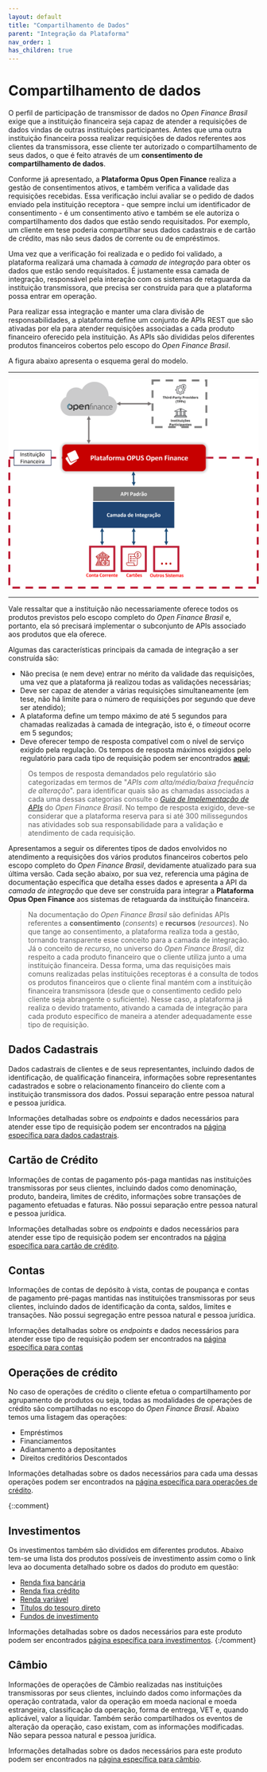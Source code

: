 ```yaml
---
layout: default
title: "Compartilhamento de Dados"
parent: "Integração da Plataforma"
nav_order: 1
has_children: true
---
```


# Compartilhamento de dados

O perfil de participação de transmissor de dados no *Open Finance Brasil* exige que a instituição financeira seja capaz de atender a requisições de dados vindas de outras instituições participantes. Antes que uma outra instituição financeira possa realizar requisições de dados referentes aos clientes da transmissora, esse cliente ter autorizado o compartilhamento de seus dados, o que é feito através de um **consentimento de compartilhamento de dados**.

Conforme já apresentado, a **Plataforma Opus Open Finance** realiza a gestão de consentimentos ativos, e também verifica a validade das requisições recebidas. Essa verificação inclui avaliar se o pedido de dados enviado pela instituição receptora - que sempre inclui um identificador de consentimento - é um consentimento ativo e também se ele autoriza o compartilhamento dos dados que estão sendo requisitados. Por exemplo, um cliente em tese poderia compartilhar seus dados cadastrais e de cartão de crédito, mas não seus dados de corrente ou de empréstimos.

Uma vez que a verificação foi realizada e o pedido foi validado, a plataforma realizará uma chamada à *camada de integração* para obter os dados que estão sendo requisitados. É justamente essa camada de integração, responsável pela interação com os sistemas de retaguarda da instituição transmissora, que precisa ser construída para que a plataforma possa entrar em operação.

Para realizar essa integração e manter uma clara divisão de responsabilidades, a plataforma define um conjunto de APIs REST que são ativadas por ela para atender requisições associadas a cada produto financeiro oferecido pela instituição. As APIs são divididas pelos diferentes produtos financeiros cobertos pelo escopo do *Open Finance Brasil*.

A figura abaixo apresenta o esquema geral do modelo.

---

![Imagem da Camada de Integração][Imagem da Camada de Integração]

---

Vale ressaltar que a instituição não necessariamente oferece todos os produtos previstos pelo escopo completo do *Open Finance Brasil* e, portanto, ela só precisará implementar o subconjunto de APIs associado aos produtos que ela oferece.

Algumas das características principais da camada de integração a ser construída são:

- Não precisa (e nem deve) entrar no mérito da validade das requisições, uma vez que a plataforma já realizou todas as validações necessárias;
- Deve ser capaz de atender a várias requisições simultaneamente (em  tese, não há limite para o número de requisições por segundo que deve ser atendido);
- A plataforma define um tempo máximo de até 5 segundos para chamadas realizadas à camada de integração, isto é, o *timeout* ocorre em 5 segundos;
- Deve oferecer tempo de resposta compatível com o nível de serviço exigido pela regulação. Os tempos de resposta máximos exigidos pelo regulatório para cada tipo de requisição podem ser encontrados [**aqui**][Tempos de Resposta];

> Os tempos de resposta demandados pelo regulatório são categorizadas em termos de "*APIs com alta/média/baixa frequência de alteração*". para identificar quais são as chamadas associadas a cada uma dessas categorias consulte o [*Guia de Implementação de APIs*][Guia APIs] do *Open Finance Brasil*.
> No tempo de resposta exigido, deve-se considerar que a plataforma reserva para si até 300 milissegundos nas atividades sob sua responsabilidade para a validação e atendimento de cada requisição.

Apresentamos a seguir os diferentes tipos de dados envolvidos no atendimento a requisições dos vários produtos financeiros cobertos pelo escopo completo do *Open Finance Brasil*, devidamente atualizado para sua última versão. Cada seção abaixo, por sua vez, referencia uma página de documentação específica que detalha esses dados e apresenta a API da *camada de integração* que deve ser construída para integrar a **Plataforma Opus Open Finance** aos sistemas de retaguarda da instituição financeira.

> Na documentação do *Open Finance Brasil* são definidas APIs referentes a **consentimento** (*consents*) e **recursos** (*resources*). No que tange ao consentimento, a plataforma realiza toda a gestão, tornando transparente esse conceito para a camada de  integração. Já o conceito de *recurso*, no universo do *Open Finance Brasil*, diz respeito a cada produto financeiro que o cliente utiliza junto a uma instituição financeira. Dessa forma, uma das requisições mais comuns realizadas pelas instituições receptoras é a consulta de todos os produtos financeiros que o cliente final mantém com a instituição financeira transmissora (desde que o consentimento cedido pelo cliente seja abrangente o suficiente). Nesse caso, a plataforma já realiza o devido tratamento, ativando a camada de integração para cada produto específico de maneira a atender adequadamente esse tipo de requisição.

## Dados Cadastrais

Dados cadastrais de clientes e de seus representantes, incluindo dados de identificação, de qualificação financeira, informações sobre representantes cadastrados e sobre o relacionamento financeiro do cliente com a instituição transmissora dos dados.
Possui separação entre pessoa natural e pessoa jurídica.

Informações detalhadas sobre os *endpoints* e dados necessários para atender esse tipo de requisição podem ser encontrados na [página específica para dados cadastrais][Dados-Cadastrais].

## Cartão de Crédito

Informações de contas de pagamento pós-paga mantidas nas instituições transmissoras por seus clientes, incluindo dados como denominação, produto, bandeira, limites de crédito, informações sobre transações de pagamento efetuadas e faturas. Não possui separação entre pessoa natural e pessoa jurídica.

Informações detalhadas sobre os *endpoints* e dados necessários para atender esse tipo de requisição podem ser encontrados na [página específica para cartão de crédito][Cartão-crédito].

## Contas

Informações de contas de depósito à vista, contas de poupança e contas de pagamento pré-pagas mantidas nas instituições transmissoras por seus clientes, incluindo dados de identificação da conta, saldos, limites e transações. Não possui segregação entre pessoa natural e pessoa jurídica.

Informações detalhadas sobre os *endpoints* e dados necessários para atender esse tipo de requisição podem ser encontrados na [página específica para contas][Contas]

## Operações de crédito

No caso de operações de crédito o cliente efetua o compartilhamento por agrupamento de produtos ou seja, todas as modalidades de operações de crédito são compartilhadas no escopo do *Open Finance Brasil*. Abaixo temos uma listagem das operações:

- Empréstimos
- Financiamentos
- Adiantamento a depositantes
- Direitos creditórios Descontados

Informações detalhadas sobre os dados necessários para cada uma dessas operações podem ser encontrados na [página específica para operações de crédito][Crédito].

{::comment}

## Investimentos

Os investimentos também são divididos em diferentes produtos. Abaixo tem-se uma lista dos produtos possíveis de investimento assim como o link leva ao documenta detalhado sobre os dados do produto em questão:

- [Renda fixa bancária](./dados_investimentos/dados_renda_fixa_bancaria.md)
- [Renda fixa crédito](./dados_investimentos/dados_renda_fixa_credito.md)
- [Renda variável](./dados_investimentos/dados_renda_variavel.md)
- [Títulos do tesouro direto](./dados_investimentos/dados_titulo_tesouro_direto.md)
- [Fundos de investimento](./dados_investimentos/dados_fundos_investimento.md)

Informações detalhadas sobre os dados necessários para este produto podem ser encontrados [página específica para investimentos](./dados_investimentos/README.md).
{:/comment}

## Câmbio

Informações de operações de Câmbio realizadas nas instituições transmissoras por seus clientes, incluindo dados como informações da operação contratada, valor da operação em moeda nacional e moeda estrangeira, classificação da operação, forma de entrega, VET e, quando aplicável, valor a liquidar. Também serão compartilhados os eventos de alteração da operação, caso existam, com as informações modificadas. Não separa pessoa natural e pessoa jurídica.

Informações detalhadas sobre os dados necessários para este produto podem ser encontrados na [página específica para câmbio][Câmbio].

<!-- **gambia**: [API-Commons](../../../../swagger-ui/index.html?api=Opus-Commons) -->

<!-- Definição de links utilizados nesta página -->

[Imagem da Camada de Integração]: ./images/CamadaIntegração.png
[Tempos de Resposta]: https://openfinancebrasil.atlassian.net/wiki/spaces/OF/pages/17891396/Desempenho
[Guia APIs]: https://openfinancebrasil.atlassian.net/wiki/pages/viewpageattachments.action?pageId=17378841&preview=%2F17378841%2F17378864%2F%5B23-06%5DGuia_GT_Implementa%C3%A7%C3%A3oAPIs.pdf
[Dados-Cadastrais]: ../../../../apis/Dados-Cadastrais.html
[Cartão-crédito]: ../../../../apis/Cartão-de-Credito.html
[Contas]: ../../../../apis/Contas.html
[Crédito]: ./OOF-Crédito.html
[Câmbio]: ../../../../apis/Câmbio.html
